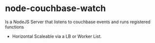 # node-couchbase-watch
Is a NodeJS Server that listens to couchbase events and runs registered functions 

- Horizontal Scaleable via a LB or Worker List.
